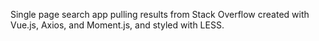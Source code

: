 Single page search app pulling results from Stack Overflow created with Vue.js, Axios, and Moment.js, and styled with LESS. 
